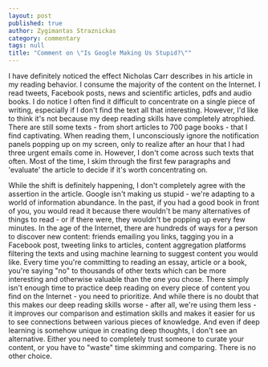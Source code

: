 ```yaml
---
layout: post
published: true
author: Zygimantas Straznickas
category: commentary
tags: null
title: "Comment on \"Is Google Making Us Stupid?\""
---
```


I have definitely noticed the effect Nicholas Carr describes in his article in my reading behavior. I consume the majority of the content on the Internet. I read tweets, Facebook posts, news and scientific articles, pdfs and audio books. I do notice I often find it difficult to concentrate on a single piece of writing, especially if I don't find the text all that interesting. However, I'd like to think it's not because my deep reading skills have completely atrophied. There are still some texts - from short articles to 700 page books - that I find captivating. When reading them, I unconsciously ignore the notification panels popping up on my screen, only to realize after an hour that I had three urgent emails come in. However, I don't come across such texts that often. Most of the time, I skim through the first few paragraphs and 'evaluate' the article to decide if it's worth concentrating on. 

While the shift is definitely happening, I don't completely agree with the assertion in the article. Google isn't making us stupid - we're adapting to a world of information abundance. In the past, if you had a good book in front of you, you would read it because there wouldn't be many alternatives of things to read - or if there were, they wouldn't be popping up every few minutes. In the age of the Internet, there are hundreds of ways for a person to discover new content: friends emailing you links, tagging you in a Facebook post, tweeting links to articles, content aggregation platforms filtering the texts and using machine learning to suggest content you would like. Every time you're committing to reading an essay, article or a book, you're saying "no" to thousands of other texts which can be more interesting and otherwise valuable than the one you chose. There simply isn't enough time to practice deep reading on every piece of content you find on the Internet - you need to prioritize. And while there is no doubt that this makes our deep reading skills worse - after all, we're using them less - it improves our comparison and estimation skills and makes it easier for us to see connections between various pieces of knowledge. And even if deep learning is somehow unique in creating deep thoughts, I don't see an alternative. Either you need to completely trust someone to curate your content, or you have to "waste" time skimming and comparing. There is no other choice.